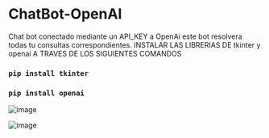 # ChatBot-OpenAI
 Chat bot conectado mediante un API_KEY a OpenAi este bot resolvera todas tu consultas correspondientes.
 INSTALAR LAS LIBRERIAS DE tkinter y openai
 A TRAVES DE LOS SIGUIENTES COMANDOS
### `pip install tkinter`
### `pip install openai`

![image](https://user-images.githubusercontent.com/121703302/213934228-bae40b58-03ab-47cf-bfea-9d780d9f5555.png)

![image](https://user-images.githubusercontent.com/121703302/213934410-cf434c0d-c3ba-441c-8aa8-bd9fe11f899b.png)

